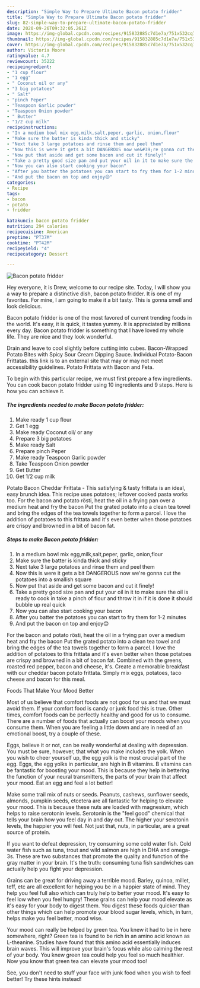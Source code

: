 ```yaml
---
description: "Simple Way to Prepare Ultimate Bacon potato fridder"
title: "Simple Way to Prepare Ultimate Bacon potato fridder"
slug: 82-simple-way-to-prepare-ultimate-bacon-potato-fridder
date: 2020-09-26T09:32:05.261Z
image: https://img-global.cpcdn.com/recipes/915832885c7d1e7a/751x532cq70/bacon-potato-fridder-recipe-main-photo.jpg
thumbnail: https://img-global.cpcdn.com/recipes/915832885c7d1e7a/751x532cq70/bacon-potato-fridder-recipe-main-photo.jpg
cover: https://img-global.cpcdn.com/recipes/915832885c7d1e7a/751x532cq70/bacon-potato-fridder-recipe-main-photo.jpg
author: Victoria Moore
ratingvalue: 4.7
reviewcount: 35222
recipeingredient:
- "1 cup flour"
- "1 egg"
- " Coconut oil or any"
- "3 big potatoes"
- " Salt"
- "pinch Peper"
- "Teaspoon Garlic powder"
- "Teaspoon Onion powder"
- " Butter"
- "1/2 cup milk"
recipeinstructions:
- "In a medium bowl mix egg,milk,salt,peper, garlic, onion,flour"
- "Make sure the batter is kinda thick and sticky"
- "Next take 3 large potatoes and rinse them and peel them"
- "Now this is were it gets a bit DANGEROUS now we&#39;re gonna cut the potatoes into a smallish square"
- "Now put that aside and get some bacon and cut it finely!"
- "Take a pretty good size pan and put your oil in it to make sure the oil is ready to cook in take a pinch of flour and throw it in if it is done it should bubble up real quick"
- "Now you can also start cooking your bacon"
- "After you batter the potatoes you can start to fry them for 1-2 minutes"
- "And put the bacon on top and enjoy😊"
categories:
- Recipe
tags:
- bacon
- potato
- fridder

katakunci: bacon potato fridder 
nutrition: 294 calories
recipecuisine: American
preptime: "PT37M"
cooktime: "PT42M"
recipeyield: "4"
recipecategory: Dessert

---
```



![Bacon potato fridder](https://img-global.cpcdn.com/recipes/915832885c7d1e7a/751x532cq70/bacon-potato-fridder-recipe-main-photo.jpg)

Hey everyone, it is Drew, welcome to our recipe site. Today, I will show you a way to prepare a distinctive dish, bacon potato fridder. It is one of my favorites. For mine, I am going to make it a bit tasty. This is gonna smell and look delicious.

Bacon potato fridder is one of the most favored of current trending foods in the world. It's easy, it is quick, it tastes yummy. It is appreciated by millions every day. Bacon potato fridder is something that I have loved my whole life. They are nice and they look wonderful.

Drain and leave to cool slightly before cutting into cubes. Bacon-Wrapped Potato Bites with Spicy Sour Cream Dipping Sauce. Individual Potato-Bacon Frittatas. this link is to an external site that may or may not meet accessibility guidelines. Potato Frittata with Bacon and Feta.


To begin with this particular recipe, we must first prepare a few ingredients. You can cook bacon potato fridder using 10 ingredients and 9 steps. Here is how you can achieve it.

<!--inarticleads1-->

##### The ingredients needed to make Bacon potato fridder:

1. Make ready 1 cup flour
1. Get 1 egg
1. Make ready  Coconut oil/ or any
1. Prepare 3 big potatoes
1. Make ready  Salt
1. Prepare pinch Peper
1. Make ready Teaspoon Garlic powder
1. Take Teaspoon Onion powder
1. Get  Butter
1. Get 1/2 cup milk


Potato Bacon Cheddar Frittata - This satisfying &amp; tasty frittata is an ideal, easy brunch idea. This recipe uses potatoes; leftover cooked pasta works too. For the bacon and potato rösti, heat the oil in a frying pan over a medium heat and fry the bacon Put the grated potato into a clean tea towel and bring the edges of the tea towels together to form a parcel. I love the addition of potatoes to this frittata and it&#39;s even better when those potatoes are crispy and browned in a bit of bacon fat. 

<!--inarticleads2-->

##### Steps to make Bacon potato fridder:

1. In a medium bowl mix egg,milk,salt,peper, garlic, onion,flour
1. Make sure the batter is kinda thick and sticky
1. Next take 3 large potatoes and rinse them and peel them
1. Now this is were it gets a bit DANGEROUS now we&#39;re gonna cut the potatoes into a smallish square
1. Now put that aside and get some bacon and cut it finely!
1. Take a pretty good size pan and put your oil in it to make sure the oil is ready to cook in take a pinch of flour and throw it in if it is done it should bubble up real quick
1. Now you can also start cooking your bacon
1. After you batter the potatoes you can start to fry them for 1-2 minutes
1. And put the bacon on top and enjoy😊


For the bacon and potato rösti, heat the oil in a frying pan over a medium heat and fry the bacon Put the grated potato into a clean tea towel and bring the edges of the tea towels together to form a parcel. I love the addition of potatoes to this frittata and it&#39;s even better when those potatoes are crispy and browned in a bit of bacon fat. Combined with the greens, roasted red pepper, bacon and cheese, it&#39;s. Create a memorable breakfast with our cheddar bacon potato frittata. Simply mix eggs, potatoes, taco cheese and bacon for this meal. 

Foods That Make Your Mood Better


Most of us believe that comfort foods are not good for us and that we must avoid them. If your comfort food is candy or junk food this is true. Other times, comfort foods can be perfectly healthy and good for us to consume. There are a number of foods that actually can boost your moods when you consume them. When you are feeling a little down and are in need of an emotional boost, try a couple of these.

Eggs, believe it or not, can be really wonderful at dealing with depression. You must be sure, however, that what you make includes the yolk. When you wish to cheer yourself up, the egg yolk is the most crucial part of the egg. Eggs, the egg yolks in particular, are high in B vitamins. B vitamins can be fantastic for boosting your mood. This is because they help in bettering the function of your neural transmitters, the parts of your brain that affect your mood. Eat an egg and feel a lot better!

Make some trail mix of nuts or seeds. Peanuts, cashews, sunflower seeds, almonds, pumpkin seeds, etcetera are all fantastic for helping to elevate your mood. This is because these nuts are loaded with magnesium, which helps to raise serotonin levels. Serotonin is the "feel good" chemical that tells your brain how you feel day in and day out. The higher your serotonin levels, the happier you will feel. Not just that, nuts, in particular, are a great source of protein.

If you want to defeat depression, try consuming some cold water fish. Cold water fish such as tuna, trout and wild salmon are high in DHA and omega-3s. These are two substances that promote the quality and function of the gray matter in your brain. It's the truth: consuming tuna fish sandwiches can actually help you fight your depression. 

Grains can be great for driving away a terrible mood. Barley, quinoa, millet, teff, etc are all excellent for helping you be in a happier state of mind. They help you feel full also which can truly help to better your mood. It's easy to feel low when you feel hungry! These grains can help your mood elevate as it's easy for your body to digest them. You digest these foods quicker than other things which can help promote your blood sugar levels, which, in turn, helps make you feel better, mood wise.

Your mood can really be helped by green tea. You knew it had to be in here somewhere, right? Green tea is found to be rich in an amino acid known as L-theanine. Studies have found that this amino acid essentially induces brain waves. This will improve your brain's focus while also calming the rest of your body. You knew green tea could help you feel so much healthier. Now you know that green tea can elevate your mood too!

See, you don't need to stuff your face with junk food when you wish to feel better! Try  these hints  instead!

